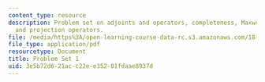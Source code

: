 ```yaml
---
content_type: resource
description: Problem set on adjoints and operators, completeness, Maxwell eigenproblems,
  and projection operators.
file: /media/https%3A/open-learning-course-data-rc.s3.amazonaws.com/18-369-mathematical-methods-in-nanophotonics-spring-2008/3e5b72d621acc22ee35281fdaae8937d_pset1.pdf
file_type: application/pdf
resourcetype: Document
title: Problem Set 1
uid: 3e5b72d6-21ac-c22e-e352-81fdaae8937d
---
```

